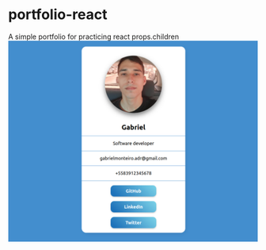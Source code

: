 # portfolio-react
A simple portfolio for practicing react props.children
![alt text](screenshot.png)
